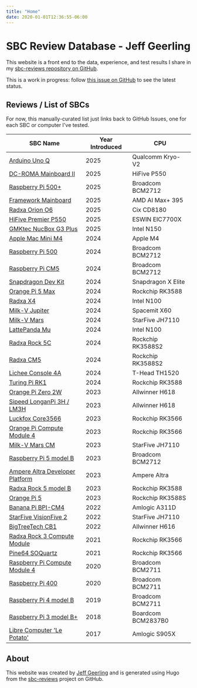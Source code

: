 ```yaml
---
title: "Home"
date: 2020-01-01T12:36:55-06:00
---
```

# SBC Review Database - Jeff Geerling

This website is a front end to the data, experience, and test results I share in my [sbc-reviews repository on GitHub](https://github.com/geerlingguy/sbc-reviews).

This is a work in progress: follow [this issue on GitHub](https://github.com/geerlingguy/sbc-reviews/issues/66) to see the latest status.

## Reviews / List of SBCs

For now, this manually-curated list just links back to GitHub Issues, one for each SBC or computer I've tested.

| SBC Name | Year Introduced | CPU |
| --- | --- | --- |
| [Arduino Uno Q](https://github.com/geerlingguy/sbc-reviews/issues/83) | 2025 | Qualcomm Kryo-V2 |
| [DC-ROMA Mainboard II](https://github.com/geerlingguy/sbc-reviews/issues/82) | 2025 | HiFive P550 |
| [Raspberry Pi 500+](https://github.com/geerlingguy/sbc-reviews/issues/81) | 2025 | Broadcom BCM2712 |
| [Framework Mainboard](https://github.com/geerlingguy/sbc-reviews/issues/80) | 2025 | AMD AI Max+ 395 |
| [Radxa Orion O6](https://github.com/geerlingguy/sbc-reviews/issues/62) | 2025 | Cix CD8180 |
| [HiFive Premier P550](https://github.com/geerlingguy/sbc-reviews/issues/65) | 2025 | ESWIN EIC7700X |
| [GMKtec NucBox G3 Plus](https://github.com/geerlingguy/sbc-reviews/issues/64) | 2025 | Intel N150 |
| [Apple Mac Mini M4](https://github.com/geerlingguy/sbc-reviews/issues/57) | 2024 | Apple M4 |
| [Raspberry Pi 500](https://github.com/geerlingguy/sbc-reviews/issues/60) | 2024 | Broadcom BCM2712 |
| [Raspberry Pi CM5](https://github.com/geerlingguy/sbc-reviews/issues/58) | 2024 | Broadcom BCM2712 |
| [Snapdragon Dev Kit](https://github.com/geerlingguy/sbc-reviews/issues/51) | 2024 | Snapdragon X Elite |
| [Orange Pi 5 Max](https://github.com/geerlingguy/sbc-reviews/issues/49) | 2024 | Rockchip RK3588 |
| [Radxa X4](https://github.com/geerlingguy/sbc-reviews/issues/48) | 2024 | Intel N100 |
| [Milk-V Jupiter](https://github.com/geerlingguy/sbc-reviews/issues/47) | 2024 | Spacemit X60 |
| [Milk-V Mars](https://github.com/geerlingguy/sbc-reviews/issues/46) | 2024 | StarFive JH7110 |
| [LattePanda Mu](https://github.com/geerlingguy/sbc-reviews/issues/42) | 2024 | Intel N100 |
| [Radxa Rock 5C](https://github.com/geerlingguy/sbc-reviews/issues/41) | 2024 | Rockchip RK3588S2 |
| [Radxa CM5](https://github.com/geerlingguy/sbc-reviews/issues/40) | 2024 | Rockchip RK3588S2 |
| [Lichee Console 4A](https://github.com/geerlingguy/sbc-reviews/issues/39) | 2024 | T-Head TH1520 |
| [Turing Pi RK1](https://github.com/geerlingguy/sbc-reviews/issues/38) | 2024 | Rockchip RK3588 |
| [Orange Pi Zero 2W](https://github.com/geerlingguy/sbc-reviews/issues/33) | 2023 | Allwinner H618 |
| [Sipeed LonganPi 3H / LM3H](https://github.com/geerlingguy/sbc-reviews/issues/79) | 2023 | Allwinner H618 |
| [Luckfox Core3566](https://github.com/geerlingguy/sbc-reviews/issues/27) | 2023 | Rockchip RK3566 |
| [Orange Pi Compute Module 4](https://github.com/geerlingguy/sbc-reviews/issues/26) | 2023 | Rockchip RK3566 |
| [Milk-V Mars CM](https://github.com/geerlingguy/sbc-reviews/issues/22) | 2023 | StarFive JH7110 |
| [Raspberry Pi 5 model B](https://github.com/geerlingguy/sbc-reviews/issues/21) | 2023 | Broadcom BCM2712 |
| [Ampere Altra Developer Platform](https://github.com/geerlingguy/sbc-reviews/issues/19) | 2023 | Ampere Altra |
| [Radxa Rock 5 model B](https://github.com/geerlingguy/sbc-reviews/issues/3) | 2023 | Rockchip RK3588 |
| [Orange Pi 5](https://github.com/geerlingguy/sbc-reviews/issues/5) | 2023 | Rockchip RK3588S |
| [Banana Pi BPI-CM4](https://github.com/geerlingguy/sbc-reviews/issues/11) | 2022 | Amlogic A311D |
| [StarFive VisionFive 2](https://github.com/geerlingguy/sbc-reviews/issues/10) | 2022 | StarFive JH7110 |
| [BigTreeTech CB1](https://github.com/geerlingguy/sbc-reviews/issues/28) | 2022 | Allwinner H616 |
| [Radxa Rock 3 Compute Module](https://github.com/geerlingguy/sbc-reviews/issues/15) | 2021 | Rockchip RK3566 |
| [Pine64 SOQuartz](https://github.com/geerlingguy/sbc-reviews/issues/7) | 2021 | Rockchip RK3566 |
| [Raspberry Pi Compute Module 4](https://github.com/geerlingguy/sbc-reviews/issues/8) | 2020 | Broadcom BCM2711 |
| [Raspberry Pi 400](https://github.com/geerlingguy/sbc-reviews/issues/59) | 2020 | Broadcom BCM2711 |
| [Raspberry Pi 4 model B](https://github.com/geerlingguy/sbc-reviews/issues/4) | 2019 | Broadcom BCM2711 |
| [Raspberry Pi 3 model B+](https://github.com/geerlingguy/sbc-reviews/issues/16) | 2018 | Boardcom BCM2837B0 |
| [Libre Computer 'Le Potato'](https://github.com/geerlingguy/sbc-reviews/issues/17) | 2017 | Amlogic S905X |

## About

This website was created by [Jeff Geerling](https://www.jeffgeerling.com) and is generated using Hugo from the [sbc-reviews](https://github.com/geerlingguy/sbc-reviews) project on GitHub.

